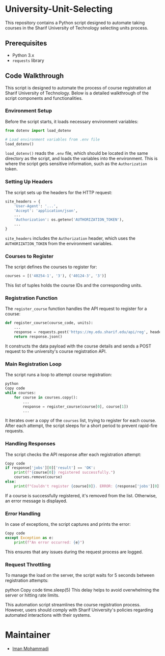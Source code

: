 # University-Unit-Selecting
This repository contains a Python script designed to automate taking courses in the Sharif University of Technology selecting units process.

## Prerequisites
- Python 3.x
- `requests` library

## Code Walkthrough

This script is designed to automate the process of course registration at Sharif University of Technology. Below is a detailed walkthrough of the script components and functionalities.

### Environment Setup

Before the script starts, it loads necessary environment variables:

```python
from dotenv import load_dotenv

# Load environment variables from .env file
load_dotenv()
```

`load_dotenv()` reads the `.env` file, which should be located in the same directory as the script, and loads the variables into the environment. This is where the script gets sensitive information, such as the `Authorization` token.

### Setting Up Headers

The script sets up the headers for the HTTP request:

```python
site_headers = {
    'User-Agent': '...',
    'Accept': 'application/json',
    ...
    'Authorization': os.getenv('AUTHORIZATION_TOKEN'),
    ...
}
```

`site_headers` includes the `Authorization` header, which uses the `AUTHORIZATION_TOKEN` from the environment variables.

### Courses to Register

The script defines the courses to register for:

```python
courses = [('40254-1', '3'), ('40124-3', '3')]
```

This list of tuples holds the course IDs and the corresponding units.

### Registration Function

The `register_course` function handles the API request to register for a course:

```python
def register_course(course_code, units):
    ...
    response = requests.post('https://my.edu.sharif.edu/api/reg', headers=site_headers, json=site_data)
    return response.json()
```

It constructs the data payload with the course details and sends a POST request to the university's course registration API.

### Main Registration Loop

The script runs a loop to attempt course registration:

```python
python
Copy code
while courses:
    for course in courses.copy():
        ...
        response = register_course(course[0], course[1])
        ...
```

It iterates over a copy of the `courses` list, trying to register for each course. After each attempt, the script sleeps for a short period to prevent rapid-fire requests.

### Handling Responses

The script checks the API response after each registration attempt:

```python
Copy code
if response['jobs'][0]['result'] == 'OK':
    print(f"{course[0]} registered successfully.")
    courses.remove(course)
else:
    print(f"Couldn't register {course[0]}. ERROR: {response['jobs'][0]['result']}")
```

If a course is successfully registered, it's removed from the list. Otherwise, an error message is displayed.

### Error Handling

In case of exceptions, the script captures and prints the error:

```python
Copy code
except Exception as e:
    print(f"An error occurred: {e}")
```

This ensures that any issues during the request process are logged.

### Request Throttling

To manage the load on the server, the script waits for 5 seconds between registration attempts:

python
Copy code
time.sleep(5)
This delay helps to avoid overwhelming the server or hitting rate limits.

This automation script streamlines the course registration process. However, users should comply with Sharif University's policies regarding automated interactions with their systems.

# Maintainer
- [Iman Mohammadi](https://github.com/Imanm02)